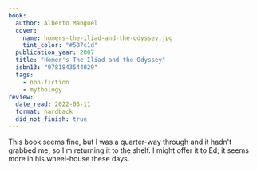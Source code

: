 ```yaml
---
book:
  author: Alberto Manguel
  cover:
    name: homers-the-iliad-and-the-odyssey.jpg
    tint_color: "#587c1d"
  publication_year: 2007
  title: "Homer's The Iliad and the Odyssey"
  isbn13: "9781843544029"
  tags:
    - non-fiction
    - mythology
review:
  date_read: 2022-03-11
  format: hardback
  did_not_finish: true
---
```


This book seems fine, but I was a quarter-way through and it hadn't grabbed me, so I'm returning it to the shelf.
I might offer it to Ed; it seems more in his wheel-house these days.
